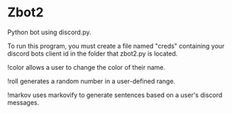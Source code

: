 # Zbot2
Python bot using discord.py.

To run this program, you must create a file named "creds" containing your discord bots client id in the folder that zbot2.py is located.

!color allows a user to change the color of their name.

!roll generates a random number in a user-defined range.

!markov uses markovify to generate sentences based on a user's discord messages.
